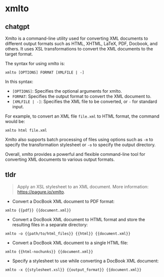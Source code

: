 # xmlto 
## chatgpt 
Xmlto is a command-line utility used for converting XML documents to different output formats such as HTML, XHTML, LaTeX, PDF, Docbook, and others. It uses XSL transformations to convert the XML documents to the target format.

The syntax for using xmlto is:

```
xmlto [OPTIONS] FORMAT [XMLFILE | -]
```

In this syntax:

- `[OPTIONS]`: Specifies the optional arguments for xmlto.
- `FORMAT`: Specifies the output format to convert the XML document to.
- `[XMLFILE | -]`: Specifies the XML file to be converted, or `-` for standard input.

For example, to convert an XML file `file.xml` to HTML format, the command would be:

```
xmlto html file.xml
```

Xmlto also supports batch processing of files using options such as `-m` to specify the transformation stylesheet or `-o` to specify the output directory.

Overall, xmlto provides a powerful and flexible command-line tool for converting XML documents to various output formats. 

## tldr 
 
> Apply an XSL stylesheet to an XML document.
> More information: <https://pagure.io/xmlto>.

- Convert a DocBook XML document to PDF format:

`xmlto {{pdf}} {{document.xml}}`

- Convert a DocBook XML document to HTML format and store the resulting files in a separate directory:

`xmlto -o {{path/to/html_files}} {{html}} {{document.xml}}`

- Convert a DocBook XML document to a single HTML file:

`xmlto {{html-nochunks}} {{document.xml}}`

- Specify a stylesheet to use while converting a DocBook XML document:

`xmlto -x {{stylesheet.xsl}} {{output_format}} {{document.xml}}`
